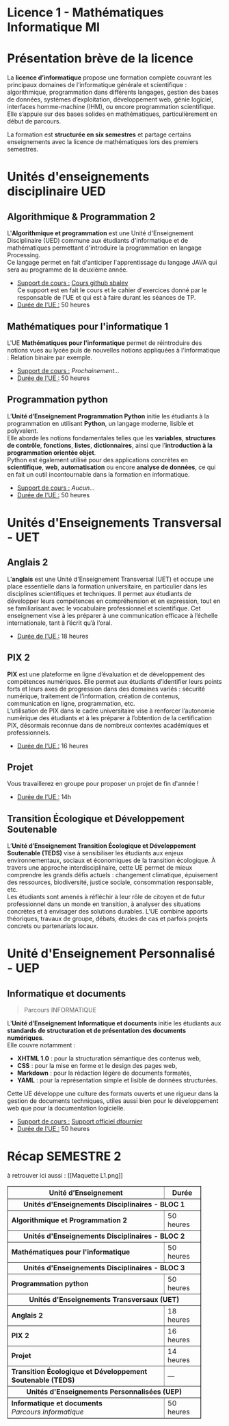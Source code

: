 # Licence 1 - Mathématiques Informatique MI
# Présentation brève de la licence
La **licence d’informatique** propose une formation complète couvrant les principaux domaines de l’informatique générale et scientifique : algorithmique, programmation dans différents langages, gestion des bases de données, systèmes d’exploitation, développement web, génie logiciel, interfaces homme-machine (IHM), ou encore programmation scientifique.  
Elle s’appuie sur des bases solides en mathématiques, particulièrement en début de parcours.

La formation est **structurée en six semestres** et partage certains enseignements avec la licence de mathématiques lors des premiers semestres.
# Unités d'enseignements disciplinaire UED

## Algorithmique & Programmation 2
L'**Algorithmique et programmation** est une Unité d'Enseignement Disciplinaire (UED) commune aux étudiants d'informatique et de mathématiques permettant d'introduire la programmation en langage Processing. 
<br/>Ce langage permet en fait d'anticiper l'apprentissage du langage JAVA qui sera au programme de la deuxième année.
- <u>Support de cours :</u> [Cours github sbalev](https://github.com/sbalev/processing101/wiki)
  <br/>Ce support est en fait le cours et le cahier d'exercices donné par le responsable de l'UE et qui est à faire durant les séances de TP.
- <u>Durée de l'UE :</u> 50 heures

## Mathématiques pour l'informatique 1
L'UE **Mathématiques pour l'informatique** permet de réintroduire des notions vues au lycée puis de nouvelles notions appliquées à l'informatique : Relation binaire par exemple.
- <u>Support de cours :</u> *Prochainement...*
- <u>Durée de l'UE :</u> 50 heures

## Programmation python
L’**Unité d’Enseignement Programmation Python** initie les étudiants à la programmation en utilisant **Python**, un langage moderne, lisible et polyvalent.  
Elle aborde les notions fondamentales telles que les **variables**, **structures de contrôle**, **fonctions**, **listes**, **dictionnaires**, ainsi que l’**introduction à la programmation orientée objet**.  
Python est également utilisé pour des applications concrètes en **scientifique**, **web**, **automatisation** ou encore **analyse de données**, ce qui en fait un outil incontournable dans la formation en informatique.
- <u>Support de cours :</u> *Aucun...*
- <u>Durée de l'UE :</u> 50 heures

# Unités d'Enseignements Transversal - UET
## Anglais 2
L’**anglais** est une Unité d'Enseignement Transversal (UET) et occupe une place essentielle dans la formation universitaire, en particulier dans les disciplines scientifiques et techniques. Il permet aux étudiants de développer leurs compétences en compréhension et en expression, tout en se familiarisant avec le vocabulaire professionnel et scientifique. Cet enseignement vise à les préparer à une communication efficace à l’échelle internationale, tant à l’écrit qu’à l’oral.
- <u>Durée de l'UE :</u> 18 heures

## PIX 2
**PIX** est une plateforme en ligne d’évaluation et de développement des compétences numériques. Elle permet aux étudiants d’identifier leurs points forts et leurs axes de progression dans des domaines variés : sécurité numérique, traitement de l’information, création de contenus, communication en ligne, programmation, etc.  
L’utilisation de PIX dans le cadre universitaire vise à renforcer l’autonomie numérique des étudiants et à les préparer à l’obtention de la certification PIX, désormais reconnue dans de nombreux contextes académiques et professionnels.
- <u>Durée de l'UE :</u> 16 heures

## Projet
Vous travaillerez en groupe pour proposer un projet de fin d'année !
- <u>Durée de l'UE :</u> 14h

## Transition Écologique et Développement Soutenable
L’**Unité d’Enseignement Transition Écologique et Développement Soutenable (TEDS)** vise à sensibiliser les étudiants aux enjeux environnementaux, sociaux et économiques de la transition écologique. À travers une approche interdisciplinaire, cette UE permet de mieux comprendre les grands défis actuels : changement climatique, épuisement des ressources, biodiversité, justice sociale, consommation responsable, etc.
<br/>Les étudiants sont amenés à réfléchir à leur rôle de citoyen et de futur professionnel dans un monde en transition, à analyser des situations concrètes et à envisager des solutions durables. L’UE combine apports théoriques, travaux de groupe, débats, études de cas et parfois projets concrets ou partenariats locaux.

# Unité d'Enseignement Personnalisé - UEP

## Informatique et documents
>Parcours INFORMATIQUE

L’**Unité d’Enseignement Informatique et documents** initie les étudiants aux **standards de structuration et de présentation des documents numériques**.  
Elle couvre notamment :  
- **XHTML 1.0** : pour la structuration sémantique des contenus web,
- **CSS** : pour la mise en forme et le design des pages web,
- **Markdown** : pour la rédaction légère de documents formatés,
- **YAML** : pour la représentation simple et lisible de données structurées.  

Cette UE développe une culture des formats ouverts et une rigueur dans la gestion de documents techniques, utiles aussi bien pour le développement web que pour la documentation logicielle.
- <u>Support de cours :</u> [Support officiel dfournier](https://litis.univ-lehavre.fr/~fournier/InfoDoc/)
- <u>Durée de l'UE :</u> 50 heures

# Récap SEMESTRE 2
à retrouver ici aussi : [[Maquette L1.png]]

<table border="1" cellpadding="8" cellspacing="0" style="border-collapse: collapse; width: 90%;">
  <thead>
    <tr>
      <th>Unité d’Enseignement</th>
      <th>Durée</th>
    </tr>
  </thead>
  <tbody>
    <tr>
      <td colspan="2" style="font-weight: bold; text-align: center;">Unités d'Enseignements Disciplinaires - BLOC 1</td>
    </tr>
    <tr>
      <td><strong>Algorithmique et Programmation 2</strong></td>
      <td>50 heures</td>
    </tr>
    <tr>
      <td colspan="2" style="font-weight: bold; text-align: center;">Unités d'Enseignements Disciplinaires - BLOC 2</td>
    </tr>
    <tr>
      <td><strong>Mathématiques pour l'informatique</strong></td>
      <td>50 heures</td>
    </tr>
    <tr>
      <td colspan="2" style="font-weight: bold; text-align: center;">Unités d'Enseignements Disciplinaires - BLOC 3</td>
    </tr>
    <tr>
      <td><strong>Programmation python</strong></td>
      <td>50 heures</td>
    </tr>
    <tr>
      <td colspan="2" style="font-weight: bold; text-align: center;">Unités d'Enseignements Transversaux (UET)</td>
    </tr>
    <tr>
      <td><strong>Anglais 2</strong></td>
      <td>18 heures</td>
    </tr>
    <tr>
      <td><strong>PIX 2</strong></td>
      <td>16 heures</td>
    </tr>
    <tr>
      <td><strong>Projet</strong></td>
      <td>14 heures</td>
    </tr>
    <tr>
      <td><strong>Transition Écologique et Développement Soutenable (TEDS)</strong></td>
      <td>—</td>
    </tr>
    <tr>
      <td colspan="2" style="font-weight: bold; text-align: center;">Unités d'Enseignements Personnalisées (UEP)</td>
    </tr>
    <tr>
      <td><strong>Informatique et documents</strong><br/><em>Parcours Informatique</em></td>
      <td>50 heures</td>
    </tr>
  </tbody>
</table>
